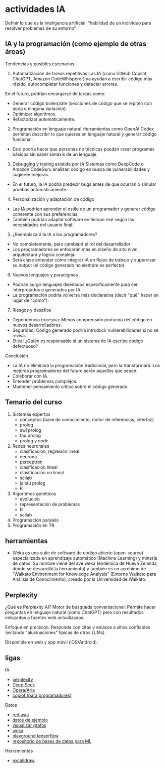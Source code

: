 # actividades IA

Definir lo que es la inteligencia artificial: “habilidad de un individuo para resolver problemas de su entorno”.

## IA y la programación (como ejemplo de otras áreas)

Tendencias y posibles escenarios:

1. Automatización de tareas repetitivas
Las IA (como GitHub Copilot, ChatGPT, Amazon CodeWhisperer) ya ayudan a escribir código más rápido, autocompletar funciones y detectar errores.

En el futuro, podrían encargarse de tareas como:

* Generar código boilerplate (secciones de código que se repiten con poca o ninguna variación).
* Optimizar algoritmos.
* Refactorizar automáticamente.

2. Programación en lenguaje natural
Herramientas como OpenAI Codex permiten describir lo que quieres en lenguaje natural y generar código funcional.

* Esto podría hacer que personas no técnicas puedan crear programas básicos sin saber sintaxis de un lenguaje.

3. Debugging y testing asistido por IA
Sistemas como DeepCode o Amazon CodeGuru analizan código en busca de vulnerabilidades y sugieren mejoras.

* En el futuro, la IA podría predecir bugs antes de que ocurran o simular pruebas automáticamente.

4. Personalización y adaptación de código

* Las IA podrían aprender el estilo de un programador y generar código coherente con sus preferencias.
* También podrían adaptar software en tiempo real según las necesidades del usuario final.

5. ¿Reemplazará la IA a los programadores?

* No completamente, pero cambiará el rol del desarrollador:
* Los programadores se enfocarán más en diseño de alto nivel, arquitectura y lógica compleja.
* Será clave entender cómo integrar IA en flujos de trabajo y supervisar su output (el código generado no siempre es perfecto).

6. Nuevos lenguajes y paradigmas

* Podrían surgir lenguajes diseñados específicamente para ser interpretados o generados por IA.
* La programación podría volverse más declarativa (decir "qué" hacer en lugar de "cómo").

7. Riesgos y desafíos

* Dependencia excesiva: Menos comprensión profunda del código en nuevos desarrolladores.
* Seguridad: Código generado podría introducir vulnerabilidades si no se revisa.
* Ética: ¿Quién es responsable si un sistema de IA escribe código defectuoso?

Conclusión
* La IA no eliminará la programación tradicional, pero la transformará. Los mejores programadores del futuro serán aquellos que sepan:
* Colaborar con IA.
* Entender problemas complejos.
* Mantener pensamiento crítico sobre el código generado.

## Temario del curso

1. Sistemas expertos
    * conceptos (base de conocimiento, motor de inferencias, interfaz)
    * prolog
    * swi prolog
    * tau prolog
    * prolog y node
2. Redes neuronales
    * clasificación, regresión lineal
    * neurona
    * perceptron
    * clasificación lineal
    * clasificación no lineal
    * scilab
    * js tau prolog
    * R
3. Algoritmos genéticos
    * evolución
    * representación de problemas
    * R
    * scilab
4. Programación paralelo
5. Programación en TR

## herramientas

* Weka es una suite de software de código abierto (open-source) especializada en aprendizaje automático (Machine Learning) y minería de datos. Su nombre viene del ave weka (endémica de Nueva Zelanda, donde se desarrolló la herramienta) y también es un acrónimo de "Waikato Environment for Knowledge Analysis" (Entorno Waikato para Análisis de Conocimiento), creado por la Universidad de Waikato.

## Perplexity

¿Qué es Perplexity AI?
Motor de búsqueda conversacional: Permite hacer preguntas en lenguaje natural (como ChatGPT) pero con resultados enlazados a fuentes web actualizadas.

Enfoque en precisión: Responde con citas y enlaces a sitios confiables (evitando "alucinaciones" típicas de otros LLMs).

Disponible en web y app móvil (iOS/Android).

## ligas

IA
* [perplexity](https://www.perplexity.ai/)
* [Deep Seek](https://www.deepseek.com/)
* [Opera/Aria]()
* [copiot (para programadores)]()

Datos
* [red asia](https://datanalytics.com/2013/11/19/la-red-asia/)
* [datos de ejemplo](https://archive.ics.uci.edu/dataset/1150/gallstone-1)
* [visualizar grafos](https://graphviz.org/)
* [weka](https://www.weka.io/)
* [playground tensorflow](https://playground.tensorflow.org)
* [repositorio de bases de datos para ML](https://archive.ics.uci.edu/)

Herramientas
* [excalidraw](https://excalidraw.com/)